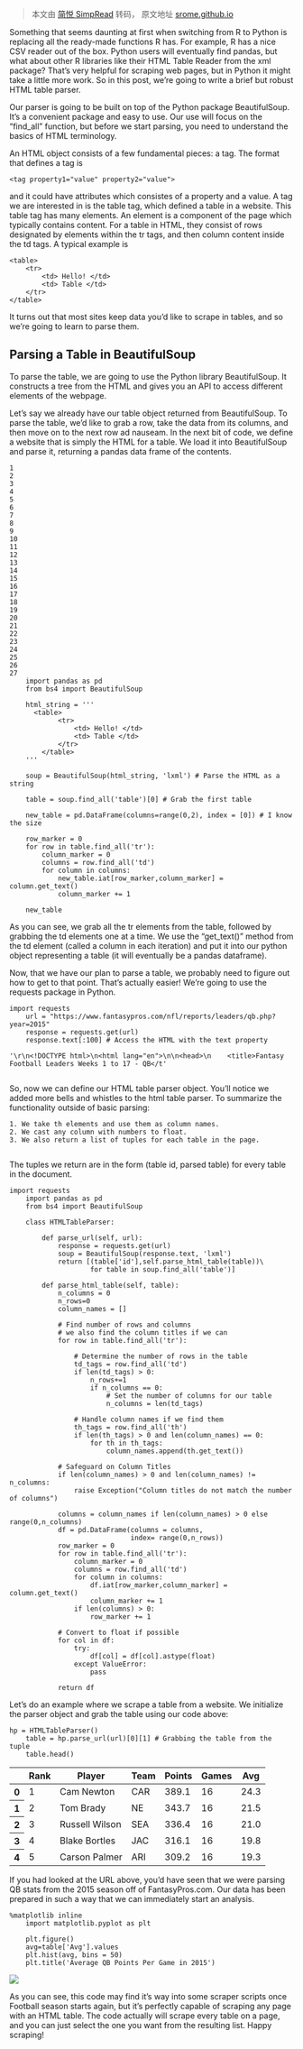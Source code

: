 > 本文由 [简悦 SimpRead](http://ksria.com/simpread/) 转码， 原文地址 [srome.github.io](https://srome.github.io/Parsing-HTML-Tables-in-Python-with-BeautifulSoup-and-pandas/)

Something that seems daunting at first when switching from R to Python is replacing all the ready-made functions R has. For example, R has a nice CSV reader out of the box. Python users will eventually find pandas, but what about other R libraries like their HTML Table Reader from the xml package? That’s very helpful for scraping web pages, but in Python it might take a little more work. So in this post, we’re going to write a brief but robust HTML table parser.

Our parser is going to be built on top of the Python package BeautifulSoup. It’s a convenient package and easy to use. Our use will focus on the “find_all” function, but before we start parsing, you need to understand the basics of HTML terminology.

An HTML object consists of a few fundamental pieces: a tag. The format that defines a tag is

```
<tag property1="value" property2="value">
```

and it could have attributes which consistes of a property and a value. A tag we are interested in is the table tag, which defined a table in a website. This table tag has many elements. An element is a component of the page which typically contains content. For a table in HTML, they consist of rows designated by elements within the tr tags, and then column content inside the td tags. A typical example is

```
<table>
    <tr>
        <td> Hello! </td>
        <td> Table </td>
    </tr>
</table>
```

It turns out that most sites keep data you’d like to scrape in tables, and so we’re going to learn to parse them.

Parsing a Table in BeautifulSoup
--------------------------------

To parse the table, we are going to use the Python library BeautifulSoup. It constructs a tree from the HTML and gives you an API to access different elements of the webpage.

Let’s say we already have our table object returned from BeautifulSoup. To parse the table, we’d like to grab a row, take the data from its columns, and then move on to the next row ad nauseam. In the next bit of code, we define a website that is simply the HTML for a table. We load it into BeautifulSoup and parse it, returning a pandas data frame of the contents.

```
1
2
3
4
5
6
7
8
9
10
11
12
13
14
15
16
17
18
19
20
21
22
23
24
25
26
27
    import pandas as pd
    from bs4 import BeautifulSoup
    
    html_string = '''
      <table>
            <tr>
                <td> Hello! </td>
                <td> Table </td>
            </tr>
        </table>
    '''
    
    soup = BeautifulSoup(html_string, 'lxml') # Parse the HTML as a string
    
    table = soup.find_all('table')[0] # Grab the first table
    
    new_table = pd.DataFrame(columns=range(0,2), index = [0]) # I know the size 
    
    row_marker = 0
    for row in table.find_all('tr'):
        column_marker = 0
        columns = row.find_all('td')
        for column in columns:
            new_table.iat[row_marker,column_marker] = column.get_text()
            column_marker += 1
    
    new_table
```

As you can see, we grab all the tr elements from the table, followed by grabbing the td elements one at a time. We use the “get_text()” method from the td element (called a column in each iteration) and put it into our python object representing a table (it will eventually be a pandas dataframe).

Now, that we have our plan to parse a table, we probably need to figure out how to get to that point. That’s actually easier! We’re going to use the requests package in Python.

```
import requests
    url = "https://www.fantasypros.com/nfl/reports/leaders/qb.php?year=2015"
    response = requests.get(url)
    response.text[:100] # Access the HTML with the text property

```

```
'\r\n<!DOCTYPE html>\n<html lang="en">\n\n<head>\n    <title>Fantasy Football Leaders Weeks 1 to 17 - QB</t'


```

So, now we can define our HTML table parser object. You’ll notice we added more bells and whistles to the html table parser. To summarize the functionality outside of basic parsing:

```
1. We take th elements and use them as column names.
2. We cast any column with numbers to float.
3. We also return a list of tuples for each table in the page. 


```

The tuples we return are in the form (table id, parsed table) for every table in the document.

```
import requests
    import pandas as pd
    from bs4 import BeautifulSoup
    
    class HTMLTableParser:
       
        def parse_url(self, url):
            response = requests.get(url)
            soup = BeautifulSoup(response.text, 'lxml')
            return [(table['id'],self.parse_html_table(table))\
                    for table in soup.find_all('table')]  
    
        def parse_html_table(self, table):
            n_columns = 0
            n_rows=0
            column_names = []
    
            # Find number of rows and columns
            # we also find the column titles if we can
            for row in table.find_all('tr'):
                
                # Determine the number of rows in the table
                td_tags = row.find_all('td')
                if len(td_tags) > 0:
                    n_rows+=1
                    if n_columns == 0:
                        # Set the number of columns for our table
                        n_columns = len(td_tags)
                        
                # Handle column names if we find them
                th_tags = row.find_all('th') 
                if len(th_tags) > 0 and len(column_names) == 0:
                    for th in th_tags:
                        column_names.append(th.get_text())
    
            # Safeguard on Column Titles
            if len(column_names) > 0 and len(column_names) != n_columns:
                raise Exception("Column titles do not match the number of columns")
    
            columns = column_names if len(column_names) > 0 else range(0,n_columns)
            df = pd.DataFrame(columns = columns,
                              index= range(0,n_rows))
            row_marker = 0
            for row in table.find_all('tr'):
                column_marker = 0
                columns = row.find_all('td')
                for column in columns:
                    df.iat[row_marker,column_marker] = column.get_text()
                    column_marker += 1
                if len(columns) > 0:
                    row_marker += 1
                    
            # Convert to float if possible
            for col in df:
                try:
                    df[col] = df[col].astype(float)
                except ValueError:
                    pass
            
            return df

```

Let’s do an example where we scrape a table from a website. We initialize the parser object and grab the table using our code above:

```
hp = HTMLTableParser()
    table = hp.parse_url(url)[0][1] # Grabbing the table from the tuple
    table.head()

```

<table><thead><tr><th></th><th>Rank</th><th>Player</th><th>Team</th><th>Points</th><th>Games</th><th>Avg</th></tr></thead><tbody><tr><th>0</th><td>1</td><td>Cam Newton</td><td>CAR</td><td>389.1</td><td>16</td><td>24.3</td></tr><tr><th>1</th><td>2</td><td>Tom Brady</td><td>NE</td><td>343.7</td><td>16</td><td>21.5</td></tr><tr><th>2</th><td>3</td><td>Russell Wilson</td><td>SEA</td><td>336.4</td><td>16</td><td>21.0</td></tr><tr><th>3</th><td>4</td><td>Blake Bortles</td><td>JAC</td><td>316.1</td><td>16</td><td>19.8</td></tr><tr><th>4</th><td>5</td><td>Carson Palmer</td><td>ARI</td><td>309.2</td><td>16</td><td>19.3</td></tr></tbody></table>

If you had looked at the URL above, you’d have seen that we were parsing QB stats from the 2015 season off of FantasyPros.com. Our data has been prepared in such a way that we can immediately start an analysis.

```
%matplotlib inline
    import matplotlib.pyplot as plt
    
    plt.figure()
    avg=table['Avg'].values
    plt.hist(avg, bins = 50)
    plt.title('Average QB Points Per Game in 2015')

```

![](https://srome.github.io/images/htmlparser/output_9_1.png)

As you can see, this code may find it’s way into some scraper scripts once Football season starts again, but it’s perfectly capable of scraping any page with an HTML table. The code actually will scrape every table on a page, and you can just select the one you want from the resulting list. Happy scraping!